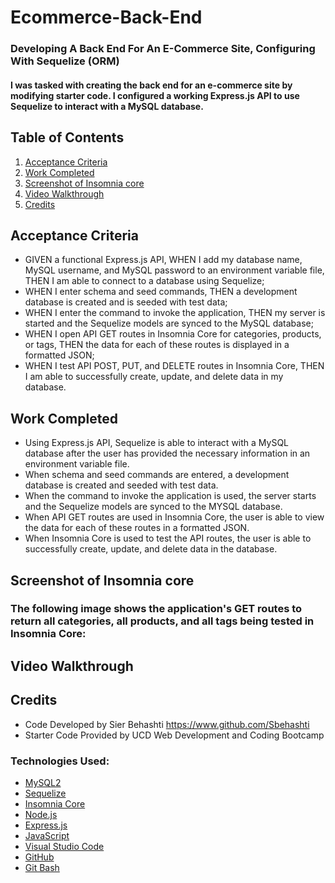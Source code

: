 # Ecommerce-Back-End
### Developing A Back End For An E-Commerce Site, Configuring With Sequelize (ORM)
#### I was tasked with creating the back end for an e-commerce site by modifying starter code. I configured a working Express.js API to use Sequelize to interact with a MySQL database. 

## Table of Contents
1. [Acceptance Criteria](#acceptance-criteria)
2. [Work Completed](#work-completed)
3. [Screenshot of Insomnia core](#screenshot-of-insomnia-core)
4. [Video Walkthrough](#video-walkthrough)
5. [Credits](#credits)

## Acceptance Criteria
- GIVEN a functional Express.js API, WHEN I add my database name, MySQL username, and MySQL password to an environment variable file, THEN I am able to connect to a database using Sequelize;
- WHEN I enter schema and seed commands, THEN a development database is created and is seeded with test data;
- WHEN I enter the command to invoke the application, THEN my server is started and the Sequelize models are synced to the MySQL database;
- WHEN I open API GET routes in Insomnia Core for categories, products, or tags, THEN the data for each of these routes is displayed in a formatted JSON;
- WHEN I test API POST, PUT, and DELETE routes in Insomnia Core, THEN I am able to successfully create, update, and delete data in my database.

## Work Completed
- Using Express.js API, Sequelize is able to interact with a MySQL database after the user has provided the necessary information in an environment variable file.
- When schema and seed commands are entered, a development database is created and seeded with test data.
- When the command to invoke the application is used, the server starts and the Sequelize models are synced to the MYSQL database.
- When API GET routes are used in Insomnia Core, the user is able to view the data for each of these routes in a formatted JSON.
- When Insomnia Core is used to test the API routes, the user is able to successfully create, update, and delete data in the database.

## Screenshot of Insomnia core
### The following image shows the application's GET routes to return all categories, all products, and all tags being tested in Insomnia Core:

## Video Walkthrough


## Credits

- Code Developed by Sier Behashti https://www.github.com/Sbehashti
- Starter Code Provided by UCD Web Development and Coding Bootcamp

### Technologies Used:
- [MySQL2](https://www.npmjs.com/package/mysql2)
- [Sequelize](https://www.npmjs.com/package/sequelize)
- [Insomnia Core](https://insomnia.rest/download)
- [Node.js](https://nodejs.org/en/)
- [Express.js](https://www.npmjs.com/package/express)
- [JavaScript](https://developer.mozilla.org/en-US/docs/Web/JavaScript)
- [Visual Studio Code](https://code.visualstudio.com/)
- [GitHub](https://github.com/)
- [Git Bash](https://git-scm.com/downloads)
